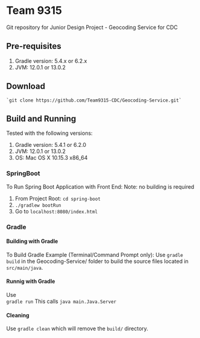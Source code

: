 # Team 9315

Git repository for Junior Design Project - Geocoding Service for CDC

## Pre-requisites
1. Gradle version: 5.4.x or 6.2.x 
2. JVM: 12.0.1 or 13.0.2
  
## Download
	`git clone https://github.com/Team9315-CDC/Geocoding-Service.git`

## Build and Running 

Tested with the following versions: 
1. Gradle version: 5.4.1 or 6.2.0 
2. JVM: 12.0.1 or 13.0.2
3. OS: Mac OS X 10.15.3 x86_64

### SpringBoot
To Run Spring Boot Application with Front End:
Note: no building is required
1. From Project Root: `cd spring-boot`
2. `./gradlew bootRun`
3. Go to ``localhost:8080/index.html``

### Gradle 
#### Building with Gradle 
To Build Gradle Example (Terminal/Command Prompt only): 
Use
`gradle build` 
in the Geocoding-Service/ folder to build the source files located in `src/main/java`.  

#### Runnig with Gradle 
Use   
`gradle run`
This calls ``java main.Java.Server``

#### Cleaning
Use
``gradle clean``
which will remove the `build/` directory.




